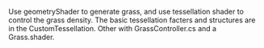 Use geometryShader to generate grass, and use tessellation shader to control the grass density.
The basic tessellation facters and structures are in the CustomTessellation.
Other with GrassController.cs and a Grass.shader.
